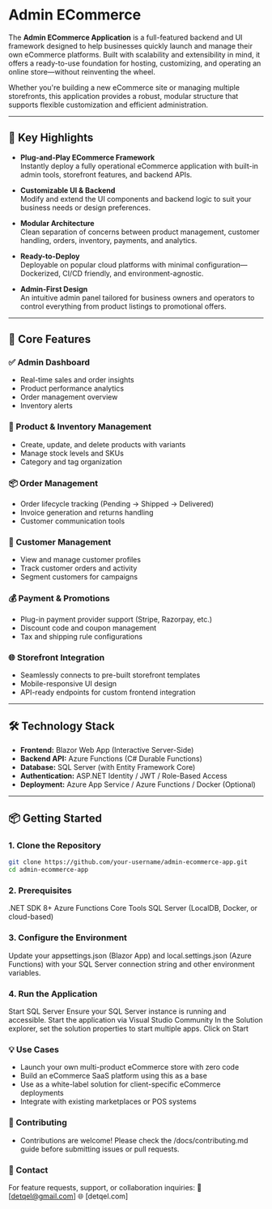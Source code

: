 # Admin ECommerce

The **Admin ECommerce Application** is a full-featured backend and UI framework designed to help businesses quickly launch and manage their own eCommerce platforms. Built with scalability and extensibility in mind, it offers a ready-to-use foundation for hosting, customizing, and operating an online store—without reinventing the wheel.

Whether you're building a new eCommerce site or managing multiple storefronts, this application provides a robust, modular structure that supports flexible customization and efficient administration.

---

## 🚀 Key Highlights

- **Plug-and-Play ECommerce Framework**  
  Instantly deploy a fully operational eCommerce application with built-in admin tools, storefront features, and backend APIs.

- **Customizable UI & Backend**  
  Modify and extend the UI components and backend logic to suit your business needs or design preferences.

- **Modular Architecture**  
  Clean separation of concerns between product management, customer handling, orders, inventory, payments, and analytics.

- **Ready-to-Deploy**  
  Deployable on popular cloud platforms with minimal configuration—Dockerized, CI/CD friendly, and environment-agnostic.

- **Admin-First Design**  
  An intuitive admin panel tailored for business owners and operators to control everything from product listings to promotional offers.

---

## 🧩 Core Features

### ✅ Admin Dashboard
- Real-time sales and order insights
- Product performance analytics
- Order management overview
- Inventory alerts

### 🛒 Product & Inventory Management
- Create, update, and delete products with variants
- Manage stock levels and SKUs
- Category and tag organization

### 📦 Order Management
- Order lifecycle tracking (Pending → Shipped → Delivered)
- Invoice generation and returns handling
- Customer communication tools

### 👥 Customer Management
- View and manage customer profiles
- Track customer orders and activity
- Segment customers for campaigns

### 💰 Payment & Promotions
- Plug-in payment provider support (Stripe, Razorpay, etc.)
- Discount code and coupon management
- Tax and shipping rule configurations

### 🌐 Storefront Integration
- Seamlessly connects to pre-built storefront templates
- Mobile-responsive UI design
- API-ready endpoints for custom frontend integration

---

## 🛠️ Technology Stack

- **Frontend:** Blazor Web App (Interactive Server-Side)
- **Backend API:** Azure Functions (C# Durable Functions)
- **Database:** SQL Server (with Entity Framework Core)
- **Authentication:** ASP.NET Identity / JWT / Role-Based Access
- **Deployment:** Azure App Service / Azure Functions / Docker (Optional)

---

## 📦 Getting Started

### 1. Clone the Repository
```bash
git clone https://github.com/your-username/admin-ecommerce-app.git
cd admin-ecommerce-app
```

### 2. Prerequisites
.NET SDK 8+
Azure Functions Core Tools
SQL Server (LocalDB, Docker, or cloud-based)

### 3. Configure the Environment
Update your appsettings.json (Blazor App) and local.settings.json (Azure Functions) with your SQL Server connection string and other environment variables.

### 4. Run the Application
Start SQL Server
Ensure your SQL Server instance is running and accessible.
Start the application via Visual Studio Community
In the Solution explorer, set the solution properties to start multiple apps.
Click on Start

### 💡 Use Cases
- Launch your own multi-product eCommerce store with zero code
- Build an eCommerce SaaS platform using this as a base
- Use as a white-label solution for client-specific eCommerce deployments
- Integrate with existing marketplaces or POS systems

### 🙌 Contributing
- Contributions are welcome! Please check the /docs/contributing.md guide before submitting issues or pull requests.

### 📩 Contact
For feature requests, support, or collaboration inquiries:
📧 [detqel@gmail.com]
🌐 [detqel.com]

